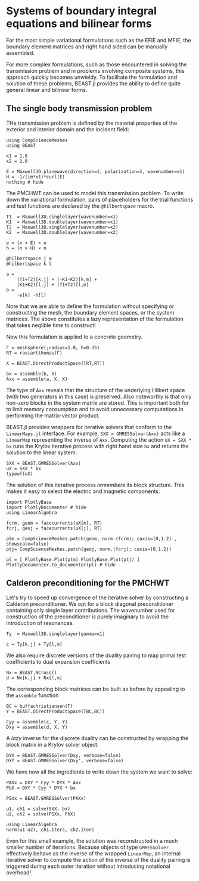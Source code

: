 # Systems of boundary integral equations and bilinear forms

For the most simple variational formulations such as the EFIE and MFIE, the boundary element matrices and right hand sided can be manually assembled.

For more complex formulations, such as those encountered in solving the transmission problem and in problems involving composite systems, this approach quickly becomes unwieldy. To facilitate the formulation and solution of these problems, BEAST.jl provides the ability to define quite general linear and bilinear forms.

## The single body transmission problem

THe transmission problem is defined by the material properties of the exterior and interior domain and the incident field:

```@example transmission
using CompScienceMeshes
using BEAST

κ1 = 1.0
κ2 = 2.0

E = Maxwell3D.planewave(direction=ẑ, polarization=x̂, wavenumber=κ1)
H = -1/(im*κ1)*curl(E)
nothing # hide
```

The PMCHWT can be used to model this transmission problem. To write down the variational formulation, pairs of placeholders for the trial functions and test functions are declared by the `@hilbertspace` macro.

```@example transmission
T1  = Maxwell3D.singlelayer(wavenumber=κ1)
K1  = Maxwell3D.doublelayer(wavenumber=κ1)
T2  = Maxwell3D.singlelayer(wavenumber=κ2)
K2  = Maxwell3D.doublelayer(wavenumber=κ2)

e = (n × E) × n
h = (n × H) × n

@hilbertspace j m
@hilbertspace k l

a =
    (T1+T2)[k,j] + (-K1-K2)[k,m] +
    (K1+K2)[l,j] + (T1+T2)[l,m]
b =
    -e[k] -h[l]
```

Note that we are able to define the formulation without specifying or constructing the mesh, the boundary element spaces, or the system matrices. The above constitutes a lazy representation of the formulation that takes neglible time to construct! 

Now this formulation is applied to a concrete geometry.

```@example transmission
Γ = meshsphere(;radius=1.0, h=0.35)
RT = raviartthomas(Γ)

X = BEAST.DirectProductSpace([RT,RT])

bx = assemble(b, X)
Axx = assemble(a, X, X)
```

The type of `Axx` reveals that the structure of the underlying Hilbert space (with two generators in this case) is preserved. Also noteworthy is that only non-zero blocks in the system matrix are stored. This is important both for to limit memory consumption and to avoid unnecessary computations in performing the matrix-vector product.

BEAST.jl provides wrappers for iterative solvers that conform to the `LinearMaps.jl` interface. For example, `SXX = GMRESSolver(Axx)` acts like a `LinearMap` representing the inverse of `Axx`. Computing the action `uX = SXX * bx` runs the Krylov iterative process with right hand side `bx` and returns the solution to the linear system:

```@example transmission
SXX = BEAST.GMRESSolver(Axx)
uX = SXX * bx
typeof(uX)
```

The solution of this iterative process *remembers* its block structure. This makes it easy to select the electric and magnetic components:

```@example transmission
import PlotlyBase
import PlotlyDocumenter # hide
using LinearAlgebra

fcrm, geom = facecurrents(uX[m], RT)
fcrj, geoj = facecurrents(uX[j], RT)

ptm = CompScienceMeshes.patch(geom, norm.(fcrm); caxis=(0,1.2) , showscale=false)
ptj= CompScienceMeshes.patch(geoj, norm.(fcrj); caxis=(0,1.2))

pl = [ PlotlyBase.Plot(ptm) PlotlyBase.Plot(ptj) ]
PlotlyDocumenter.to_documenter(pl) # hide
```

## Calderon preconditioning for the PMCHWT

Let's try to speed up convergence of the iterative solver by constructing a Calderon preconditioner. We opt for a block diagonal preconditioner containing only single layer contributions. The wavenumber used for construction of the preconditioner is purely imaginary to avoid the introduction of resonances.

```@example transmission
Ty  = Maxwell3D.singlelayer(gamma=κ1)

c = Ty[k,j] + Ty[l,m]
```

We also require discrete versions of the duality pairing to map primal test coefficients to dual expansion coefficients

```@example transmission
Nx = BEAST.NCross()
d = Nx[k,j] + Nx[l,m]
```

The corresponding block matrices can be built as before by appealing to the `assemble` function

```@example transmission
BC = buffachristiansen(Γ)
Y = BEAST.DirectProductSpace([BC,BC])

Cyy = assemble(c, Y, Y)
Dxy = assemble(d, X, Y)
```

A *lazy* inverse for the discrete duality can be constructed by wrapping the block matrix in a Krylov solver object:

```@example transmission
DYX = BEAST.GMRESSolver(Dxy, verbose=false)
DXY = BEAST.GMRESSolver(Dxy', verbose=false)
```

We have now all the ingredients to write down the system we want to solve:

```@example transmission
PAXx = DXY * Cyy * DYX * Axx
PbX = DXY * Cyy * DYX * bx

PSXx = BEAST.GMRESSolver(PAXx)

u1, ch1 = solve(SXX, bx)
u2, ch2 = solve(PSXx, PbX)

using LinearAlgebra
norm(u1-u2), ch1.iters, ch2.iters
```

Even for this small example, the solution was reconstructed in a much smaller number of iterations. Because objects of type `GMRESSolver` effectively behave as the inverse of the wrapped `LinearMap`, an internal iterative solver to compute the action of the inverse of the duality pairing is triggered during each outer iteration without introducing notational overhead!